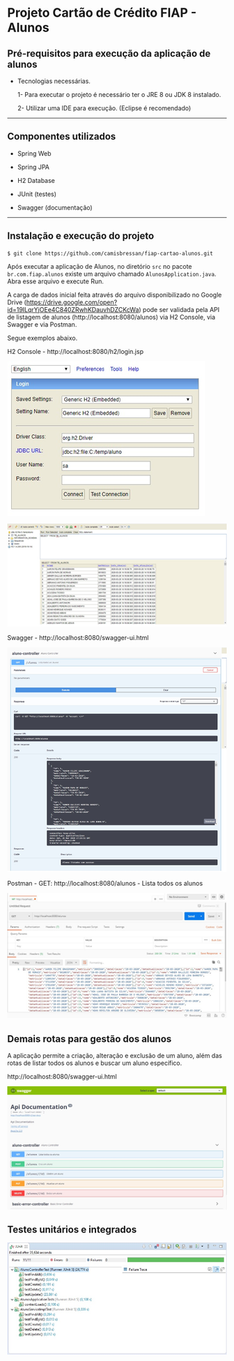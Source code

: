 # Projeto Cartão de Crédito FIAP - Alunos

## Pré-requisitos para execução da aplicação de alunos

- Tecnologias necessárias.

  1- Para executar o projeto é necessário ter o JRE 8 ou JDK 8 instalado.
  
  2- Utilizar uma IDE para execução. (Eclipse é recomendado)
  
 ---

## Componentes utilizados

  - Spring Web
  
  - Spring JPA
  
  - H2 Database
  
  - JUnit (testes)
  
  - Swagger (documentação)

 ---

## Instalação e execução do projeto

`$ git clone https://github.com/camisbressan/fiap-cartao-alunos.git`

Após executar a aplicação de Alunos, no diretório `src` no pacote `br.com.fiap.alunos` existe um arquivo chamado `AlunosApplication.java`. Abra esse arquivo e execute Run.

A carga de dados inicial feita através do arquivo disponibilizado no Google Drive (https://drive.google.com/open?id=19ILqrYjOEe4C840ZRwhKDauvhDZCKcWa) pode ser validada pela API de listagem de alunos (http://localhost:8080/alunos) via H2 Console, via Swagger e via Postman.

Segue exemplos abaixo.

H2 Console - http://localhost:8080/h2/login.jsp

![H2_Console](docs/H2_CONSOLE.jpg)

![H2_Console](docs/H2_SELECT.jpg)

Swagger - http://localhost:8080/swagger-ui.html

![Swagger_Alunos](docs/SWAGGER_ALUNOS.jpg)

Postman - GET: http://localhost:8080/alunos - Lista todos os alunos

![Postman_Alunos](docs/POSTMAN_ALUNOS.jpg)

## Demais rotas para gestão dos alunos

A aplicação permite a criação, alteração e exclusão de um aluno, além das rotas de listar todos os alunos e buscar um aluno específico.

http://localhost:8080/swagger-ui.html

![Swagger](docs/SWAGGER.jpg)

## Testes unitários e integrados

![Teste_unitario](docs/TESTE_UNITARIOS_INTEGRADOS.jpg)
